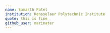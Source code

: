 ```yaml
---
name: Samarth Patel
institution: Rensselaer Polytechnic Institute
quote: this is fine
github_user: marinater
---
```

